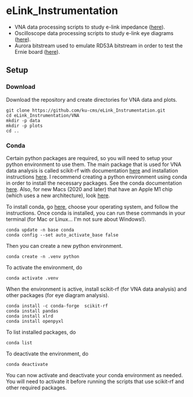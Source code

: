 # eLink_Instrumentation

- VNA data processing scripts to study e-link impedance ([here](https://github.com/ku-cms/eLink_Instrumentation/tree/main/VNA)).
- Oscilloscope data processing scripts to study e-link eye diagrams ([here](https://github.com/ku-cms/eLink_Instrumentation/tree/main/EyeDiagrams)).
- Aurora bitstream used to emulate RD53A bitstream in order to test the Ernie board ([here](https://github.com/ku-cms/eLink_Instrumentation/tree/main/Aurora_bitstream)).


## Setup

### Download
Download the repository and create directories for VNA data and plots.
```
git clone https://github.com/ku-cms/eLink_Instrumentation.git
cd eLink_Instrumentation/VNA
mkdir -p data
mkdir -p plots
cd ..
```

### Conda
Certain python packages are required, so you will need to setup your python environment to use them.
The main package that is used for VNA data analysis is called scikit-rf with documentation [here](https://scikit-rf.readthedocs.io/en/latest/index.html) and installation instructions [here](https://scikit-rf.readthedocs.io/en/latest/tutorials/Installation.html).
I recommend creating a python environment using conda in order to install the necessary packages.
See the conda documentation [here](https://conda.io/projects/conda/en/latest/user-guide/getting-started.html).
Also, for new Macs (2020 and later) that have an Apple M1 chip (which uses a new architecture), look [here](https://www.jimbobbennett.io/installing-scikit-learn-on-an-apple-m1/).

To install conda, go [here](https://docs.conda.io/projects/continuumio-conda/en/latest/user-guide/install/index.html), choose your operating system, and follow the instructions.
Once conda is installed, you can run these commands in your terminal (for Mac or Linux... I'm not sure about Windows!).
```
conda update -n base conda
conda config --set auto_activate_base false
```
Then you can create a new python environment.
```
conda create -n .venv python
```
To activate the environment, do
```
conda activate .venv
```
When the environment is active, install scikit-rf (for VNA data analysis) and other packages (for eye diagram analysis).
```
conda install -c conda-forge  scikit-rf
conda install pandas
conda install xlrd
conda install openpyxl
```
To list installed packages, do
```
conda list
```
To deactivate the environment, do
```
conda deactivate
```
You can now activate and deactivate your conda environment as needed.
You will need to activate it before running the scripts that use scikit-rf and other required packages.

